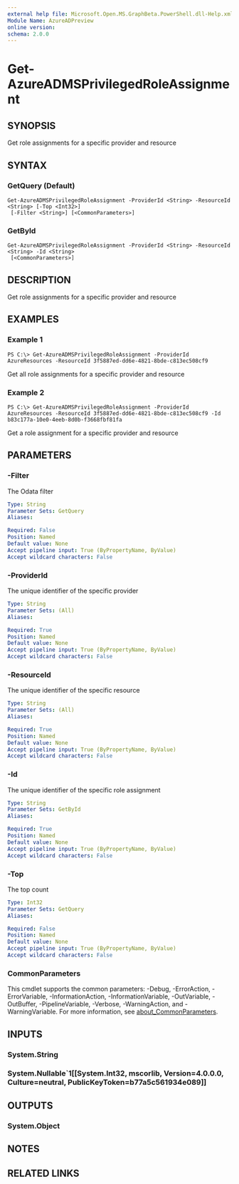 ```yaml
---
external help file: Microsoft.Open.MS.GraphBeta.PowerShell.dll-Help.xml
Module Name: AzureADPreview
online version:
schema: 2.0.0
---
```


# Get-AzureADMSPrivilegedRoleAssignment

## SYNOPSIS
Get role assignments for a specific provider and resource

## SYNTAX

### GetQuery (Default)
```
Get-AzureADMSPrivilegedRoleAssignment -ProviderId <String> -ResourceId <String> [-Top <Int32>]
 [-Filter <String>] [<CommonParameters>]
```

### GetById
```
Get-AzureADMSPrivilegedRoleAssignment -ProviderId <String> -ResourceId <String> -Id <String>
 [<CommonParameters>]
```

## DESCRIPTION
Get role assignments for a specific provider and resource

## EXAMPLES

### Example 1
```
PS C:\> Get-AzureADMSPrivilegedRoleAssignment -ProviderId AzureResources -ResourceId 3f5887ed-dd6e-4821-8bde-c813ec508cf9
```

Get all role assignments for a specific provider and resource

### Example 2
```
PS C:\> Get-AzureADMSPrivilegedRoleAssignment -ProviderId AzureResources -ResourceId 3f5887ed-dd6e-4821-8bde-c813ec508cf9 -Id b83c177a-10e0-4eeb-8d0b-f3668fbf81fa
```

Get a role assignment for a specific provider and resource

## PARAMETERS

### -Filter
The Odata filter

```yaml
Type: String
Parameter Sets: GetQuery
Aliases:

Required: False
Position: Named
Default value: None
Accept pipeline input: True (ByPropertyName, ByValue)
Accept wildcard characters: False
```

### -ProviderId
The unique identifier of the specific provider

```yaml
Type: String
Parameter Sets: (All)
Aliases:

Required: True
Position: Named
Default value: None
Accept pipeline input: True (ByPropertyName, ByValue)
Accept wildcard characters: False
```

### -ResourceId
The unique identifier of the specific resource

```yaml
Type: String
Parameter Sets: (All)
Aliases:

Required: True
Position: Named
Default value: None
Accept pipeline input: True (ByPropertyName, ByValue)
Accept wildcard characters: False
```

### -Id
The unique identifier of the specific role assignment

```yaml
Type: String
Parameter Sets: GetById
Aliases:

Required: True
Position: Named
Default value: None
Accept pipeline input: True (ByPropertyName, ByValue)
Accept wildcard characters: False
```

### -Top
The top count

```yaml
Type: Int32
Parameter Sets: GetQuery
Aliases:

Required: False
Position: Named
Default value: None
Accept pipeline input: True (ByPropertyName, ByValue)
Accept wildcard characters: False
```

### CommonParameters
This cmdlet supports the common parameters: -Debug, -ErrorAction, -ErrorVariable, -InformationAction, -InformationVariable, -OutVariable, -OutBuffer, -PipelineVariable, -Verbose, -WarningAction, and -WarningVariable. For more information, see [about_CommonParameters](https://go.microsoft.com/fwlink/?LinkID=113216).

## INPUTS

### System.String
### System.Nullable`1[[System.Int32, mscorlib, Version=4.0.0.0, Culture=neutral, PublicKeyToken=b77a5c561934e089]]
## OUTPUTS

### System.Object
## NOTES

## RELATED LINKS
